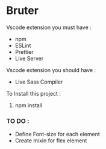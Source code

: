 # Bruter

Vscode extension you must have : 
 - npm
 - ESLint
 - Prettier
 - Live Server

Vscode extension you should have : 
 - Live Sass Compiler


To Install this project : 
1. npm install


### TO DO :
- Define Font-size for each element
- Create mixin for flex element


